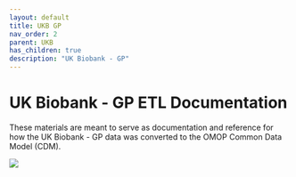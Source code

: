 ```yaml
---
layout: default
title: UKB GP
nav_order: 2
parent: UKB
has_children: true
description: "UK Biobank - GP"
---
```


# UK Biobank - GP ETL Documentation

These materials are meant to serve as documentation and reference for how the UK Biobank - GP data was converted to the OMOP Common Data Model (CDM).

![](images/image01.png)